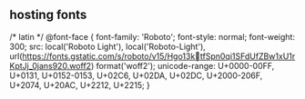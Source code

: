 ## hosting fonts 

/* latin */
@font-face {
 font-family: 'Roboto'; 
 font-style: normal; 
 font-weight: 300; 
 src: local('Roboto Light'), local('Roboto-Light'),
 url(https://fonts.gstatic.com/s/roboto/v15/Hgo13k￾tfSpn0qi1SFdUfZBw1xU1rKptJj_0jans920.woff2) format('woff2');
 unicode-range: U+0000-00FF, U+0131, U+0152-0153, U+02C6, U+02DA, U+02DC, 
U+2000-206F, U+2074, U+20AC, U+2212, U+2215;
}